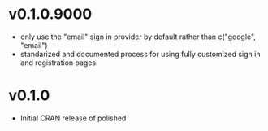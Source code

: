 # v0.1.0.9000

- only use the "email" sign in provider by default rather than c("google", "email")
- standarized and documented process for using fully customized sign in and registration
pages.

# v0.1.0

- Initial CRAN release of polished
